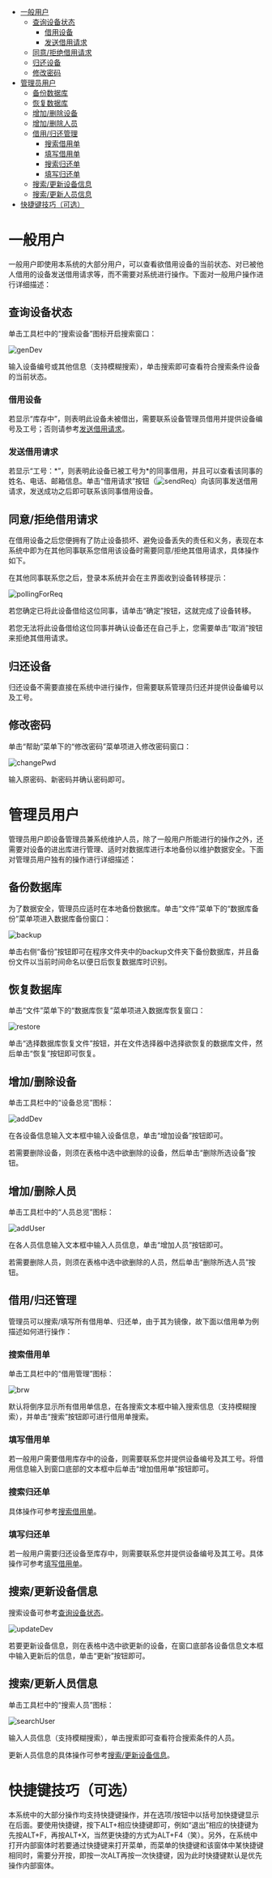 - [ 一般用户](#head1)
	- [ 查询设备状态](#head2)
		- [ 借用设备](#head3)
		- [ 发送借用请求](#head4)
	- [ 同意/拒绝借用请求](#head5)
	- [ 归还设备](#head6)
	- [ 修改密码](#head7)
- [ 管理员用户](#head8)
	- [ 备份数据库](#head9)
	- [ 恢复数据库](#head10)
	- [ 增加/删除设备](#head11)
	- [ 增加/删除人员](#head12)
	- [ 借用/归还管理](#head13)
		- [ 搜索借用单](#head14)
		- [ 填写借用单](#head15)
		- [ 搜索归还单](#head16)
		- [ 填写归还单](#head17)
	- [ 搜索/更新设备信息](#head18)
	- [ 搜索/更新人员信息](#head19)
- [ 快捷键技巧（可选）](#head20)
# <span id="head1"> 一般用户</span>

一般用户即使用本系统的大部分用户，可以查看欲借用设备的当前状态、对已被他人借用的设备发送借用请求等，而不需要对系统进行操作。下面对一般用户操作进行详细描述：

## <span id="head2"> 查询设备状态</span>

单击工具栏中的“搜索设备”图标开启搜索窗口：

![genDev](assets/genDev.png)

输入设备编号或其他信息（支持模糊搜索），单击搜索即可查看符合搜索条件设备的当前状态。

### <span id="head3"> 借用设备</span>

若显示“库存中”，则表明此设备未被借出，需要联系设备管理员借用并提供设备编号及工号；否则请参考<a href="#发送借用请求">发送借用请求</a>。

### <span id="head4"> 发送借用请求</span>

若显示“工号：*”，则表明此设备已被工号为\*的同事借用，并且可以查看该同事的姓名、电话、邮箱信息。单击“借用请求”按钮（![sendReq](assets/sendReq.png)）向该同事发送借用请求，发送成功之后即可联系该同事借用设备。

## <span id="head5"> 同意/拒绝借用请求</span>

在借用设备之后您便拥有了防止设备损坏、避免设备丢失的责任和义务，表现在本系统中即为在其他同事联系您借用该设备时需要同意/拒绝其借用请求，具体操作如下。

在其他同事联系您之后，登录本系统并会在主界面收到设备转移提示：

![pollingForReq](assets/pollingForReq.png)

若您确定已将此设备借给这位同事，请单击“确定”按钮，这就完成了设备转移。

若您无法将此设备借给这位同事并确认设备还在自己手上，您需要单击“取消”按钮来拒绝其借用请求。

## <span id="head6"> 归还设备</span>

归还设备不需要直接在系统中进行操作，但需要联系管理员归还并提供设备编号以及工号。

## <span id="head7"> 修改密码</span>

单击“帮助”菜单下的“修改密码”菜单项进入修改密码窗口：

![changePwd](assets/changePwd.png)

输入原密码、新密码并确认密码即可。

# <span id="head8"> 管理员用户</span>

管理员用户即设备管理员兼系统维护人员，除了一般用户所能进行的操作之外，还需要对设备的进出库进行管理、适时对数据库进行本地备份以维护数据安全。下面对管理员用户独有的操作进行详细描述：

## <span id="head9"> 备份数据库</span>

为了数据安全，管理员应适时在本地备份数据库。单击“文件”菜单下的“数据库备份”菜单项进入数据库备份窗口：

![backup](assets/backup.png)

单击右侧“备份”按钮即可在程序文件夹中的backup文件夹下备份数据库，并且备份文件以当前时间命名以便日后恢复数据库时识别。

## <span id="head10"> 恢复数据库</span>

单击“文件”菜单下的“数据库恢复”菜单项进入数据库恢复窗口：

![restore](assets/restore.png)

单击“选择数据库恢复文件”按钮，并在文件选择器中选择欲恢复的数据库文件，然后单击“恢复”按钮即可恢复。

## <span id="head11"> 增加/删除设备</span>

单击工具栏中的“设备总览”图标：

![addDev](assets/addDev.png)

在各设备信息输入文本框中输入设备信息，单击“增加设备”按钮即可。

若需要删除设备，则须在表格中选中欲删除的设备，然后单击“删除所选设备”按钮。

## <span id="head12"> 增加/删除人员</span>

单击工具栏中的“人员总览”图标：

![addUser](assets/addUser.png)

在各人员信息输入文本框中输入人员信息，单击“增加人员”按钮即可。

若需要删除人员，则须在表格中选中欲删除的人员，然后单击“删除所选人员”按钮。

## <span id="head13"> 借用/归还管理</span>

管理员可以搜索/填写所有借用单、归还单，由于其为镜像，故下面以借用单为例描述如何进行操作：

### <span id="head14"> 搜索借用单</span>

单击工具栏中的“借用管理”图标：

![brw](assets/brw.png)

默认将倒序显示所有借用单信息，在各搜索文本框中输入搜索信息（支持模糊搜索），并单击“搜索”按钮即可进行借用单搜索。

### <span id="head15"> 填写借用单</span>

若一般用户需要借用库存中的设备，则需要联系您并提供设备编号及其工号。将借用信息输入到窗口底部的文本框中后单击“增加借用单”按钮即可。

### <span id="head16"> 搜索归还单</span>

具体操作可参考<a href="#搜索借用单">搜索借用单</a>。

### <span id="head17"> 填写归还单</span>

若一般用户需要归还设备至库存中，则需要联系您并提供设备编号及其工号。具体操作可参考<a href="#填写借用单">填写借用单</a>。

## <span id="head18"> 搜索/更新设备信息</span>

搜索设备可参考<a href="#查询设备状态">查询设备状态</a>。

![updateDev](assets/updateDev.png)

若要更新设备信息，则在表格中选中欲更新的设备，在窗口底部各设备信息文本框中输入更新后的信息，单击“更新”按钮即可。

## <span id="head19"> 搜索/更新人员信息</span>

单击工具栏中的“搜索人员”图标：

![searchUser](assets/searchUser.png)

输入人员信息（支持模糊搜索），单击搜索即可查看符合搜索条件的人员。

更新人员信息的具体操作可参考<a href="#搜索/更新设备信息">搜索/更新设备信息</a>。

# <span id="head20"> 快捷键技巧（可选）</span>

本系统中的大部分操作均支持快捷键操作，并在选项/按钮中以括号加快捷键显示在后面。要使用快捷键，按下ALT+相应快捷键即可，例如“退出”相应的快捷键为先按ALT+F，再按ALT+X，当然更快捷的方式为ALT+F4（笑）。另外，在系统中打开内部窗体时若要通过快捷键来打开菜单，而菜单的快捷键和该窗体中某快捷键相同时，需要分开按，即按一次ALT再按一次快捷键，因为此时快捷键默认是优先操作内部窗体。

